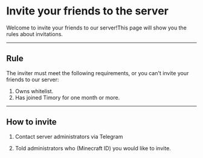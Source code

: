 # Invite your friends to the server

Welcome to invite your friends to our server!This page will show you the rules about invitations.

-----

## Rule

The inviter must meet the following requirements, or you can't invite your friends to our server:

1. Owns whitelist.
2. Has joined Timory for one month or more.

-----
## How to invite

1. Contact server administrators via Telegram

2. Told administrators who (Minecraft ID) you would like to invite.



